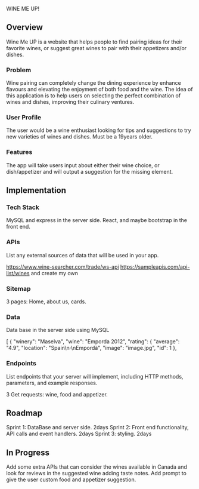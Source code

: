 WINE ME UP!

## Overview

Wine Me UP is a website that helps people to find pairing ideas for their favorite wines, or suggest great wines to pair with their appetizers and/or dishes.

### Problem

Wine pairing can completely change the dining experience by enhance flavours and elevating the enjoyment of both food and the wine.
The idea of this application is to help users on selecting the perfect combination of wines and dishes, improving their culinary ventures.

### User Profile

The user would be a wine enthusiast looking for tips and suggestions to try new varieties of wines and dishes. Must be a 19years older.

### Features

The app will take users input about either their wine choice, or dish/appetizer and will output a suggestion for the missing element.

## Implementation

### Tech Stack

MySQL and express in the server side. React, and maybe bootstrap in the front end.

### APIs

List any external sources of data that will be used in your app.

https://www.wine-searcher.com/trade/ws-api
https://sampleapis.com/api-list/wines
and create my own

### Sitemap

3 pages:
Home, about us, cards.

### Data

Data base in the server side using MySQL

[
{
"winery": "Maselva",
"wine": "Emporda 2012",
"rating": {
"average": "4.9",
"location": "Spain\n·\nEmpordà",
"image": "image.jpg",
"id": 1
},

### Endpoints

List endpoints that your server will implement, including HTTP methods, parameters, and example responses.

3 Get requests: wine, food and appetizer.


## Roadmap

Sprint 1: DataBase and server side.  2days
Sprint 2: Front end functionality, API calls and event handlers. 2days
Sprint 3: styling. 2days

## In Progress

Add some extra APIs that can consider the wines available in Canada and look for reviews in the suggested wine adding taste notes.
Add prompt to give the user custom food and appetizer suggestion.

